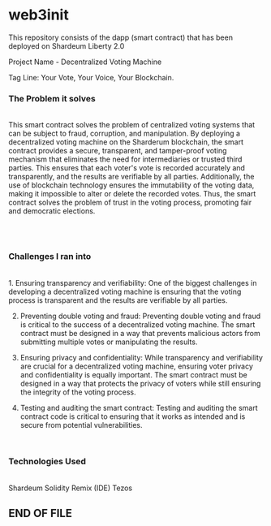 # web3init

This repository consists of the dapp (smart contract) that has been deployed on Shardeum Liberty 2.0 

Project Name - Decentralized Voting Machine

Tag Line: Your Vote, Your Voice, Your Blockchain.

<h3>The Problem it solves</h3><br>
This smart contract solves the problem of centralized voting systems that can be subject to fraud, corruption, and manipulation. By deploying a decentralized voting machine on the Sharderum blockchain, the smart contract provides a secure, transparent, and tamper-proof voting mechanism that eliminates the need for intermediaries or trusted third parties. This ensures that each voter's vote is recorded accurately and transparently, and the results are verifiable by all parties. Additionally, the use of blockchain technology ensures the immutability of the voting data, making it impossible to alter or delete the recorded votes. Thus, the smart contract solves the problem of trust in the voting process, promoting fair and democratic elections.

<br><br>

<h3>Challenges I ran into</h3><br>
1. Ensuring transparency and verifiability: One of the biggest challenges in developing a decentralized voting machine is ensuring that the voting process is transparent and the results are verifiable by all parties. 

2. Preventing double voting and fraud: Preventing double voting and fraud is critical to the success of a decentralized voting machine. The smart contract must be designed in a way that prevents malicious actors from submitting multiple votes or manipulating the results. 

3. Ensuring privacy and confidentiality: While transparency and verifiability are crucial for a decentralized voting machine, ensuring voter privacy and confidentiality is equally important. The smart contract must be designed in a way that protects the privacy of voters while still ensuring the integrity of the voting process.

4. Testing and auditing the smart contract: Testing and auditing the smart contract code is critical to ensuring that it works as intended and is secure from potential vulnerabilities.

<br>

<h3>Technologies Used</h3><br>
Shardeum
Solidity
Remix (IDE)
Tezos 



<h2>END OF FILE</h2>
